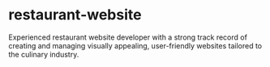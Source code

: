 # restaurant-website
Experienced restaurant website developer with a strong track record of creating and managing visually appealing, user-friendly websites tailored to the culinary industry. 
